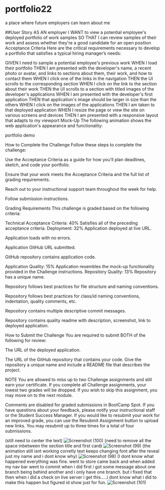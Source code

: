 # portfolio22
a place where future employers can learn about me

##User Story
AS AN employer
I WANT to view a potential employee's deployed portfolio of work samples
SO THAT I can review samples of their work and assess whether they're a good candidate for an open position
Acceptance Criteria
Here are the critical requirements necessary to develop a portfolio that satisfies a typical hiring manager’s needs:

GIVEN I need to sample a potential employee's previous work
WHEN I load their portfolio
THEN I am presented with the developer's name, a recent photo or avatar, and links to sections about them, their work, and how to contact them
WHEN I click one of the links in the navigation
THEN the UI scrolls to the corresponding section
WHEN I click on the link to the section about their work
THEN the UI scrolls to a section with titled images of the developer's applications
WHEN I am presented with the developer's first application
THEN that application's image should be larger in size than the others
WHEN I click on the images of the applications
THEN I am taken to that deployed application
WHEN I resize the page or view the site on various screens and devices
THEN I am presented with a responsive layout that adapts to my viewport
Mock-Up
The following animation shows the web application's appearance and functionality:

portfolio demo

How to Complete the Challenge
Follow these steps to complete the challenge:

Use the Acceptance Criteria as a guide for how you'll plan deadlines, sketch, and code your portfolio.

Ensure that your work meets the Acceptance Criteria and the full list of grading requirements.

Reach out to your instructional support team throughout the week for help.

Follow submission instructions.

Grading Requirements
This challenge is graded based on the following criteria:

Technical Acceptance Criteria: 40%
Satisfies all of the preceding acceptance criteria.
Deployment: 32%
Application deployed at live URL.

Application loads with no errors.

Application GitHub URL submitted.

GitHub repository contains application code.

Application Quality: 15%
Application resembles the mock-up functionality provided in the Challenge instructions.
Repository Quality: 13%
Repository has a unique name.


Repository follows best practices for file structure and naming conventions.

Repository follows best practices for class/id naming conventions, indentation, quality comments, etc.

Repository contains multiple descriptive commit messages.

Repository contains quality readme with description, screenshot, link to deployed application.

How to Submit the Challenge
You are required to submit BOTH of the following for review:

The URL of the deployed application.

The URL of the GitHub repository that contains your code. Give the repository a unique name and include a README file that describes the project.

NOTE
You are allowed to miss up to two Challenge assignments and still earn your certificate. If you complete all Challenge assignments, your lowest two grades will be dropped. If you wish to skip this assignment, you may move on to the next module.

Comments are disabled for graded submissions in BootCamp Spot. If you have questions about your feedback, please notify your instructional staff or the Student Success Manager. If you would like to resubmit your work for an improved grade, you can use the Resubmit Assignment button to upload new links. You may resubmit up to three times for a total of four submissions.

(still need to center the text)
![Screenshot (100)](https://user-images.githubusercontent.com/12145520/152667004-7ab64be7-557a-4a29-bee2-1942c91159b5.png)
(need to remove all the space inbetween the section title and first card)
![Screenshot (99)](https://user-images.githubusercontent.com/12145520/152667005-373e563d-93cb-4e80-8e9b-fb96720503e7.png)
(the animation still isnt working corretly text keeps changing font after the reveal just my name and i dont know why)
![Screenshot (98)](https://user-images.githubusercontent.com/12145520/152667006-fa77f1b9-261c-49dd-b095-575427f6635c.png)
(I dont know what happened everything was fine. went to store came back and when added my nav bar went to commit when i did first i got some message about one branch being behind another and i only have one branch. but i fixed that then when i did a check on live server i get this.....i dont know what i did to make this happen but figured id show just for fun.
![Screenshot (101)](https://user-images.githubusercontent.com/12145520/152671174-bf9c18cf-a75d-47f0-a374-1765f036e6f7.png)
